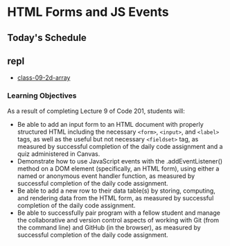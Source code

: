 # HTML Forms and JS Events

## Today's Schedule
## repl 

- [class-09-2d-array](https://replit.com/@rkgallaway/class-09-2d-array#index.js)

### Learning Objectives

As a result of completing Lecture 9 of Code 201, students will:

- Be able to add an input form to an HTML document with properly structured HTML including the necessary `<form>`, `<input>`, and `<label>` tags, as well as the useful but not necessary `<fieldset>` tag, as measured by successful completion of the daily code assignment and a quiz administered in Canvas.
- Demonstrate how to use JavaScript events with the .addEventListener() method on a DOM element (specifically, an HTML form), using either a named or anonymous event handler function, as measured by successful completion of the daily code assignment.
- Be able to add a new row to their data table(s) by storing, computing, and rendering data from the HTML form, as measured by successful completion of the daily code assignment.
- Be able to successfully pair program with a fellow student and manage the collaborative and version control aspects of working with Git (from the command line) and GitHub (in the browser), as measured by successful completion of the daily code assignment.
